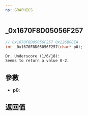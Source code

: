 ```yaml
---
ns: GRAPHICS
---
```

## _0x1670F8D05056F257

```c
// 0x1670F8D05056F257 0x226B08EA
int _0x1670F8D05056F257(char* p0);
```

```
Dr. Underscore (1/6/18):  
Seems to return a value 0-2.  
```

## 參數
* **p0**: 

## 返回值
